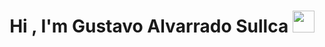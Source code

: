 <h1 align="center">Hi , I'm Gustavo Alvarrado Sullca <img src="https://media.giphy.com/media/hvRJCLFzcasrR4ia7z/giphy.gif" width="35"></h1>
